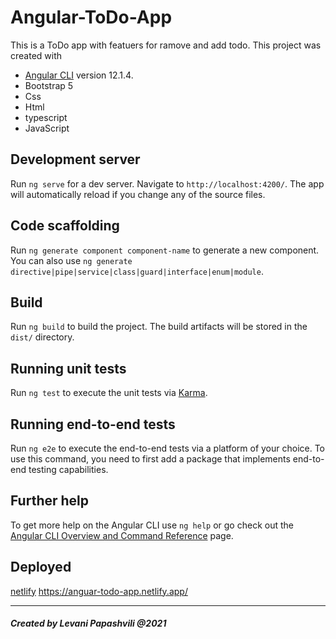 # Angular-ToDo-App

This is a ToDo app with featuers for ramove and add todo.
This project was created with 
* [Angular CLI](https://github.com/angular/angular-cli) version 12.1.4.
* Bootstrap 5
* Css
* Html
* typescript
* JavaScript


## Development server

Run `ng serve` for a dev server. Navigate to `http://localhost:4200/`. The app will automatically reload if you change any of the source files.

## Code scaffolding

Run `ng generate component component-name` to generate a new component. You can also use `ng generate directive|pipe|service|class|guard|interface|enum|module`.

## Build

Run `ng build` to build the project. The build artifacts will be stored in the `dist/` directory.

## Running unit tests

Run `ng test` to execute the unit tests via [Karma](https://karma-runner.github.io).

## Running end-to-end tests

Run `ng e2e` to execute the end-to-end tests via a platform of your choice. To use this command, you need to first add a package that implements end-to-end testing capabilities.

## Further help

To get more help on the Angular CLI use `ng help` or go check out the [Angular CLI Overview and Command Reference](https://angular.io/cli) page.

## Deployed

[netlify](https://app.netlify.com/)
https://anguar-todo-app.netlify.app/



<hr>

##### Created by Levani Papashvili @2021


